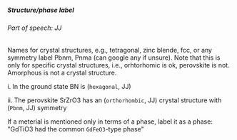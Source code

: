 ##### Structure/phase label

###### Part of speech: JJ

Names for crystal structures, e.g., tetragonal, zinc blende, fcc, or any symmetry label Pbnm, Pnma (can google any if
unsure). Note that this is only for specific crystal structures, i.e., orhtorhomic is ok, perovskite is not. Amorphous
is not a crystal structure.

i. In the ground state BN is (`hexagonal`, JJ)

ii. The perovskite SrZrO3 has an (`orthorhombic`, JJ) crystal structure with (`Pbnm`, JJ) symmetry

If a meterial is mentioned only in terms of a phase, label it as a phase: "GdTiO3 had the common `GdFeO3`-type phase"